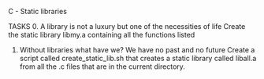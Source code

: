 C - Static libraries

TASKS
0. A library is not a luxury but one of the necessities of life
Create the static library libmy.a containing all the functions listed

1. Without libraries what have we? We have no past and no future
Create a script called create_static_lib.sh that creates a static library called liball.a from all the .c files that are in the current directory.
